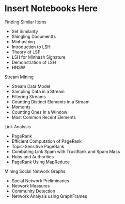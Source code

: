 # Insert Notebooks Here

Finding Similar Items
- Set Similarity
- Shingling Documentts
- Minhashing
- Introduction to LSH
- Theory of LSF
- LSH for Minhash Signature
- Demonstration of LSH
- HNSW

Stream Mining
- Stream Data Model
- Sampling Data in a Stream
- Filtering Streams
- Counting Distinct Elements in a Stream
- Moments
- Counting Ones in a Window
- Most Common Recent Elements

Link Analysis
- PageRank
- Efficient Computation of PageRank
- Topic-Sensitive PageRank
- Combating Link Spam with TrustRank and Spam Mass
- Hubs and Authorities
- PageRank Using MapReduce

Mining Social Network Graphs
- Social Network Preliminaries
- Network Measures
- Community Detection
- Network Analysis using GraphFrames